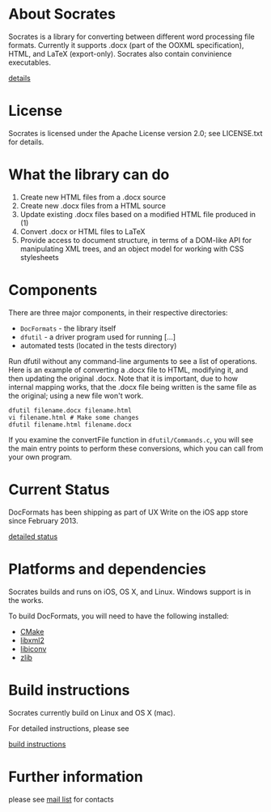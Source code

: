 # About Socrates

Socrates is a library for converting between different word processing file
formats. Currently it supports .docx (part of the OOXML specification), HTML,
and LaTeX (export-only). Socrates also contain convinience executables.

[details](https://github.com/uxproductivity/Socrates/wiki/Incubator-proposal#abstract)

# License

Socrates is licensed under the Apache License version 2.0; see
LICENSE.txt for details.

# What the library can do

1. Create new HTML files from a .docx source
2. Create new .docx files from a HTML source
3. Update existing .docx files based on a modified HTML file produced in (1)
4. Convert .docx or HTML files to LaTeX
5. Provide access to document structure, in terms of a DOM-like API for
   manipulating XML trees, and an object model for working with CSS stylesheets

# Components

There are three major components, in their respective directories:

* `DocFormats` - the library itself
* `dfutil` - a driver program used for running [...]
* automated tests (located in the tests directory)

Run dfutil without any command-line arguments to see a list of operations. Here
is an example of converting a .docx file to HTML, modifying it, and then updating
the original .docx. Note that it is important, due to how internal mapping works,
that the .docx file being written is the same file as the original; using a new
file won't work.

    dfutil filename.docx filename.html
    vi filename.html # Make some changes
    dfutil filename.html filename.docx

If you examine the convertFile function in `dfutil/Commands.c`, you will see the
main entry points to perform these conversions, which you can call from your own
program.

# Current Status
DocFormats has been shipping as part of UX Write on the iOS app store since
February 2013.

[detailed status](https://github.com/uxproductivity/Socrates/wiki/Incubator-proposal#current-status)

# Platforms and dependencies

Socrates builds and runs on iOS, OS X, and Linux. Windows support is in the works.

To build DocFormats, you will need to have the following installed:

* [CMake](http://www.cmake.org)
* [libxml2](http://xmlsoft.org)
* [libiconv](https://www.gnu.org/software/libiconv/)
* [zlib](http://www.zlib.net)

# Build instructions

Socrates currently build on Linux and OS X (mac).

For detailed instructions, please see

[build instructions](https://github.com/uxproductivity/Socrates/wiki/Build-instructions)

# Further information

please see [mail list](https://github.com/uxproductivity/Socrates/wiki/Talk-to-us) for contacts
